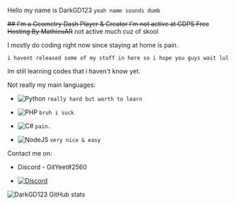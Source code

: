 Hello my name is DarkGD123 
`yeah name sounds dumb`

~~## I'm a Geometry Dash Player & Creator 
I'm not active at GDPS Free Hosting By MathieuAR~~ not active much cuz of skool

I mostly do coding right now since staying at home is pain.

`i havent released some of my stuff in here so i hope you guys wait lul`

Im still learning codes that i haven't know yet.

Not really my main languages:

- <img alt="Python" src="https://img.shields.io/badge/python%20-%2314354C.svg?&style=for-the-badge&logo=python&logoColor=white"/> `really hard but worth to learn`

- <img alt="PHP" src="https://img.shields.io/badge/php-%23777BB4.svg?&style=for-the-badge&logo=php&logoColor=white"/> `bruh i suck`

- <img alt="C#" src="https://img.shields.io/badge/c%23%20-%23239120.svg?&style=for-the-badge&logo=c-sharp&logoColor=white"/> `pain.`

- <img alt="NodeJS" src="https://img.shields.io/badge/node.js%20-%2343853D.svg?&style=for-the-badge&logo=node.js&logoColor=white"/> `very nice & easy`


Contact me on:
- Discord - GitYeet#2560

- [<img alt="Discord" src="https://img.shields.io/badge/GDPS Free Hosting%20-%237289DA.svg?&style=for-the-badge&logo=discord&logoColor=white"/>](https://discord.gg/9dVyX5D)

![DarkGD123 GitHub stats](https://github-readme-stats.vercel.app/api?username=darkgd123&show_icons=true&theme=nightowl)

